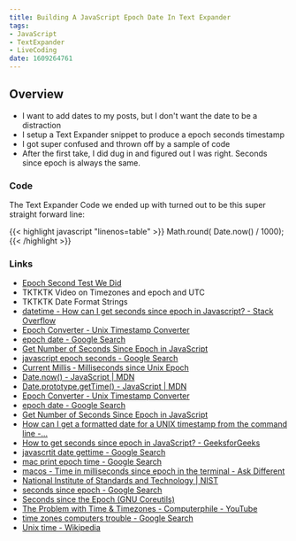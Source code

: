 ```yaml
---
title: Building A JavaScript Epoch Date In Text Expander
tags:
- JavaScript 
- TextExpander
- LiveCoding
date: 1609264761
---
```



Overview 
--------

- I want to add dates to my posts, but I don't want the date to be a distraction
- I setup a Text Expander snippet to produce a epoch seconds timestamp
- I got super confused and thrown off by a sample of code 
- After the first take, I did dug in and figured out I was right. Seconds since epoch is always the same.




### Code 

The Text Expander Code we ended up with turned out to be this super straight forward line:

{{< highlight javascript "linenos=table" >}}
Math.round( Date.now() / 1000);
{{< /highlight >}}






### Links


- [Epoch Second Test We Did](epoch-second-test.html)
- TKTKTK Video on Timezones and epoch and UTC 
- TKTKTK Date Format Strings
- [datetime - How can I get seconds since epoch in Javascript? - Stack Overflow](https://stackoverflow.com/questions/9456138/how-can-i-get-seconds-since-epoch-in-javascript)
- [Epoch Converter - Unix Timestamp Converter](https://www.epochconverter.com/)
- [epoch date - Google Search](https://www.google.com/search?client=safari&rls=en&q=epoch+date&ie=UTF-8&oe=UTF-8)
- [Get Number of Seconds Since Epoch in JavaScript](https://futurestud.io/tutorials/get-number-of-seconds-since-epoch-in-javascript)
- [javascript epoch seconds - Google Search](https://www.google.com/search?client=safari&rls=en&q=javascript+epoch+seconds&ie=UTF-8&oe=UTF-8)
- [Current Millis ‐ Milliseconds since Unix Epoch](https://currentmillis.com/)
- [Date.now() - JavaScript | MDN](https://developer.mozilla.org/en-US/docs/Web/JavaScript/Reference/Global_Objects/Date/now)
- [Date.prototype.getTime() - JavaScript | MDN](https://developer.mozilla.org/en-US/docs/Web/JavaScript/Reference/Global_Objects/Date/getTime)
- [Epoch Converter - Unix Timestamp Converter](https://www.epochconverter.com/)
- [epoch date - Google Search](https://www.google.com/search?client=safari&rls=en&q=epoch+date&ie=UTF-8&oe=UTF-8)
- [Get Number of Seconds Since Epoch in JavaScript](https://futurestud.io/tutorials/get-number-of-seconds-since-epoch-in-javascript)
- [How can I get a formatted date for a UNIX timestamp from the command line -...](https://unix.stackexchange.com/questions/940/how-can-i-get-a-formatted-date-for-a-unix-timestamp-from-the-command-line)
- [How to get seconds since epoch in JavaScript? - GeeksforGeeks](https://www.geeksforgeeks.org/how-to-get-seconds-since-epoch-in-javascript/)
- [javascrtit date gettime - Google Search](https://www.google.com/search?client=safari&rls=en&q=javascrtit+date+gettime&ie=UTF-8&oe=UTF-8)
- [mac print epoch time - Google Search](https://www.google.com/search?client=safari&rls=en&q=mac+print+epoch+time&ie=UTF-8&oe=UTF-8)
- [macos - Time in milliseconds since epoch in the terminal - Ask Different](https://apple.stackexchange.com/questions/135742/time-in-milliseconds-since-epoch-in-the-terminal)
- [National Institute of Standards and Technology | NIST](https://www.time.gov/)
- [seconds since epoch - Google Search](https://www.google.com/search?client=safari&rls=en&q=seconds+since+epoch&ie=UTF-8&oe=UTF-8)
- [Seconds since the Epoch (GNU Coreutils)](https://www.gnu.org/software/coreutils/manual/html_node/Seconds-since-the-Epoch.html)
- [The Problem with Time & Timezones - Computerphile - YouTube](https://www.youtube.com/watch?v=-5wpm-gesOY&list=LLhgxsceCCl4iX1smQPLn6Dw&index=3092)
- [time zones computers trouble - Google Search](https://www.google.com/search?newwindow=1&client=safari&rls=en&ei=MWnrX4jtLavy5gKZrquYDQ&q=time+zones+computers+trouble&oq=time+zones+computers+trouble)
- [Unix time - Wikipedia](https://en.wikipedia.org/wiki/Unix_time)



